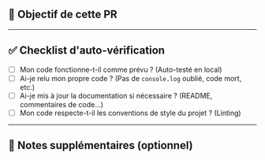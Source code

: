 ## 🎯 Objectif de cette PR

---

## ✅ Checklist d'auto-vérification

- [ ] Mon code fonctionne-t-il comme prévu ? (Auto-testé en local)
- [ ] Ai-je relu mon propre code ? (Pas de `console.log` oublié, code mort, etc.)
- [ ] Ai-je mis à jour la documentation si nécessaire ? (README, commentaires de code...)
- [ ] Mon code respecte-t-il les conventions de style du projet ? (Linting)

---

## 🔮 Notes supplémentaires (optionnel)
